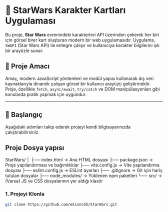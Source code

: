 # 🌌 StarWars Karakter Kartları Uygulaması

Bu proje, **Star Wars** evrenindeki karakterleri API üzerinden çekerek her biri için görsel birer kart oluşturan modern bir web uygulamasıdır. Uygulama, `SWAPI` (Star Wars API) ile entegre çalışır ve kullanıcıya karakter bilgilerini şık bir arayüzle sunar.

## 🎯 Proje Amacı

Amaç, modern JavaScript yöntemleri ve modül yapısı kullanarak dış veri kaynaklarıyla dinamik çalışan görsel bir kullanıcı arayüzü geliştirmektir. Proje, özellikle `fetch`, `async/await`, `try/catch` ve DOM manipülasyonları gibi konularda pratik yapmak için uygundur.

---

## 🚀 Başlangıç

Aşağıdaki adımları takip ederek projeyi kendi bilgisayarınızda çalıştırabilirsiniz.

## Proje Dosya yapısı

StarWars/
│
├── index.html            → Ana HTML dosyası
├── package.json          → Proje yapılandırması ve bağımlılıklar
├── vite.config.js        → Vite yapılandırma dosyası
├── eslint.config.js      → ESLint ayarları
├── .gitignore            → Git için hariç tutulan dosyalar
├── node_modules/         → Yüklenen npm paketleri
└── src/                  → (Varsa) JS ve CSS dosyalarının yer aldığı klasör


### 1. Projeyi Klonla

```bash
git clone https://github.com/ekinnn35/StarWars.git
